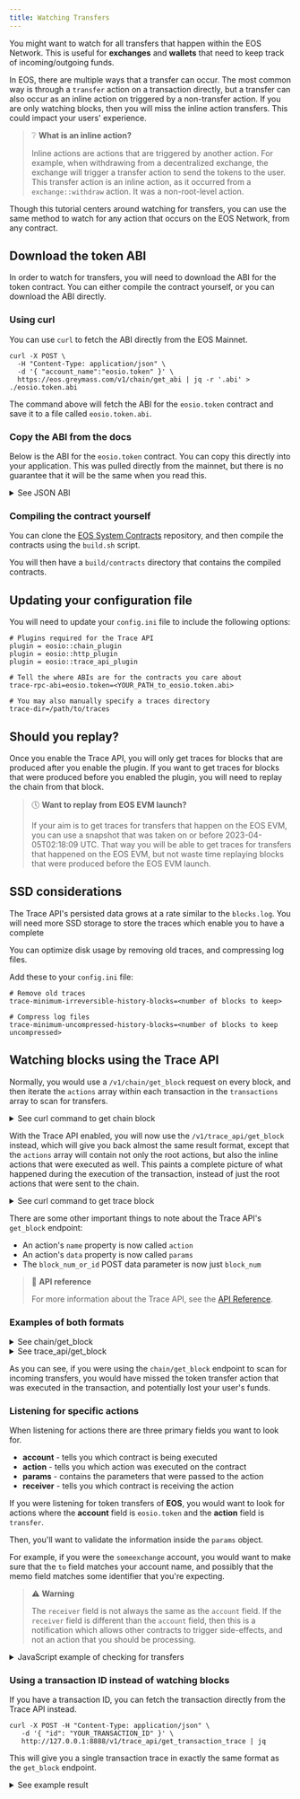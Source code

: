 ```yaml
---
title: Watching Transfers
---
```


You might want to watch for all transfers that happen within the EOS Network. This is useful for **exchanges** and 
**wallets** that need to keep track of incoming/outgoing funds.

In EOS, there are multiple ways that a transfer can occur. The most common way is through a `transfer` action on a transaction
directly, but a transfer can also occur as an inline action on triggered by a non-transfer action. If you are only
watching blocks, then you will miss the inline action transfers. This could impact your users' experience.

> ❔ **What is an inline action?**
>
> Inline actions are actions that are triggered by another action. For example, when withdrawing from a decentralized 
> exchange, the exchange will trigger a transfer action to send the tokens to the user. This transfer action is an inline
> action, as it occurred from a `exchange::withdraw` action. It was a non-root-level action.

Though this tutorial centers around watching for transfers, you can use the same method to watch for any action that
occurs on the EOS Network, from any contract.

## Download the token ABI

In order to watch for transfers, you will need to download the ABI for the token contract. You can either compile the 
contract yourself, or you can download the ABI directly.

### Using curl

You can use `curl` to fetch the ABI directly from the EOS Mainnet.

```shell
curl -X POST \
  -H "Content-Type: application/json" \
  -d '{ "account_name":"eosio.token" }' \
  https://eos.greymass.com/v1/chain/get_abi | jq -r '.abi' > ./eosio.token.abi
```

The command above will fetch the ABI for the `eosio.token` contract and save it to a file called `eosio.token.abi`.

### Copy the ABI from the docs

Below is the ABI for the `eosio.token` contract. You can copy this directly into your application.
This was pulled directly from the mainnet, but there is no guarantee that it will be the same when you
read this.

<details>
    <summary>See JSON ABI</summary>

```json
{
  "account_name": "eosio.token",
  "abi": {
    "version": "eosio::abi/1.1",
    "types": [],
    "structs": [
      {
        "name": "account",
        "base": "",
        "fields": [
          {
            "name": "balance",
            "type": "asset"
          }
        ]
      },
      {
        "name": "close",
        "base": "",
        "fields": [
          {
            "name": "owner",
            "type": "name"
          },
          {
            "name": "symbol",
            "type": "symbol"
          }
        ]
      },
      {
        "name": "create",
        "base": "",
        "fields": [
          {
            "name": "issuer",
            "type": "name"
          },
          {
            "name": "maximum_supply",
            "type": "asset"
          }
        ]
      },
      {
        "name": "currency_stats",
        "base": "",
        "fields": [
          {
            "name": "supply",
            "type": "asset"
          },
          {
            "name": "max_supply",
            "type": "asset"
          },
          {
            "name": "issuer",
            "type": "name"
          }
        ]
      },
      {
        "name": "issue",
        "base": "",
        "fields": [
          {
            "name": "to",
            "type": "name"
          },
          {
            "name": "quantity",
            "type": "asset"
          },
          {
            "name": "memo",
            "type": "string"
          }
        ]
      },
      {
        "name": "open",
        "base": "",
        "fields": [
          {
            "name": "owner",
            "type": "name"
          },
          {
            "name": "symbol",
            "type": "symbol"
          },
          {
            "name": "ram_payer",
            "type": "name"
          }
        ]
      },
      {
        "name": "retire",
        "base": "",
        "fields": [
          {
            "name": "quantity",
            "type": "asset"
          },
          {
            "name": "memo",
            "type": "string"
          }
        ]
      },
      {
        "name": "transfer",
        "base": "",
        "fields": [
          {
            "name": "from",
            "type": "name"
          },
          {
            "name": "to",
            "type": "name"
          },
          {
            "name": "quantity",
            "type": "asset"
          },
          {
            "name": "memo",
            "type": "string"
          }
        ]
      }
    ],
    "actions": [
      {
        "name": "close",
        "type": "close",
        "ricardian_contract": "---\nspec_version: \"0.2.0\"\ntitle: Close Token Balance\nsummary: 'Close {{nowrap owner}}’s zero quantity balance'\nicon: https://raw.githubusercontent.com/cryptokylin/eosio.contracts/v1.7.0/contracts/icons/token.png#207ff68b0406eaa56618b08bda81d6a0954543f36adc328ab3065f31a5c5d654\n---\n\n{{owner}} agrees to close their zero quantity balance for the {{symbol_to_symbol_code symbol}} token.\n\nRAM will be refunded to the RAM payer of the {{symbol_to_symbol_code symbol}} token balance for {{owner}}."
      },
      {
        "name": "create",
        "type": "create",
        "ricardian_contract": "---\nspec_version: \"0.2.0\"\ntitle: Create New Token\nsummary: 'Create a new token'\nicon: https://raw.githubusercontent.com/cryptokylin/eosio.contracts/v1.7.0/contracts/icons/token.png#207ff68b0406eaa56618b08bda81d6a0954543f36adc328ab3065f31a5c5d654\n---\n\n{{$action.account}} agrees to create a new token with symbol {{asset_to_symbol_code maximum_supply}} to be managed by {{issuer}}.\n\nThis action will not result any any tokens being issued into circulation.\n\n{{issuer}} will be allowed to issue tokens into circulation, up to a maximum supply of {{maximum_supply}}.\n\nRAM will deducted from {{$action.account}}’s resources to create the necessary records."
      },
      {
        "name": "issue",
        "type": "issue",
        "ricardian_contract": "---\nspec_version: \"0.2.0\"\ntitle: Issue Tokens into Circulation\nsummary: 'Issue {{nowrap quantity}} into circulation and transfer into {{nowrap to}}’s account'\nicon: https://raw.githubusercontent.com/cryptokylin/eosio.contracts/v1.7.0/contracts/icons/token.png#207ff68b0406eaa56618b08bda81d6a0954543f36adc328ab3065f31a5c5d654\n---\n\nThe token manager agrees to issue {{quantity}} into circulation, and transfer it into {{to}}’s account.\n\n{{#if memo}}There is a memo attached to the transfer stating:\n{{memo}}\n{{/if}}\n\nIf {{to}} does not have a balance for {{asset_to_symbol_code quantity}}, or the token manager does not have a balance for {{asset_to_symbol_code quantity}}, the token manager will be designated as the RAM payer of the {{asset_to_symbol_code quantity}} token balance for {{to}}. As a result, RAM will be deducted from the token manager’s resources to create the necessary records.\n\nThis action does not allow the total quantity to exceed the max allowed supply of the token."
      },
      {
        "name": "open",
        "type": "open",
        "ricardian_contract": "---\nspec_version: \"0.2.0\"\ntitle: Open Token Balance\nsummary: 'Open a zero quantity balance for {{nowrap owner}}'\nicon: https://raw.githubusercontent.com/cryptokylin/eosio.contracts/v1.7.0/contracts/icons/token.png#207ff68b0406eaa56618b08bda81d6a0954543f36adc328ab3065f31a5c5d654\n---\n\n{{ram_payer}} agrees to establish a zero quantity balance for {{owner}} for the {{symbol_to_symbol_code symbol}} token.\n\nIf {{owner}} does not have a balance for {{symbol_to_symbol_code symbol}}, {{ram_payer}} will be designated as the RAM payer of the {{symbol_to_symbol_code symbol}} token balance for {{owner}}. As a result, RAM will be deducted from {{ram_payer}}’s resources to create the necessary records."
      },
      {
        "name": "retire",
        "type": "retire",
        "ricardian_contract": "---\nspec_version: \"0.2.0\"\ntitle: Remove Tokens from Circulation\nsummary: 'Remove {{nowrap quantity}} from circulation'\nicon: https://raw.githubusercontent.com/cryptokylin/eosio.contracts/v1.7.0/contracts/icons/token.png#207ff68b0406eaa56618b08bda81d6a0954543f36adc328ab3065f31a5c5d654\n---\n\nThe token manager agrees to remove {{quantity}} from circulation, taken from their own account.\n\n{{#if memo}} There is a memo attached to the action stating:\n{{memo}}\n{{/if}}"
      },
      {
        "name": "transfer",
        "type": "transfer",
        "ricardian_contract": "---\nspec_version: \"0.2.0\"\ntitle: Transfer Tokens\nsummary: 'Send {{nowrap quantity}} from {{nowrap from}} to {{nowrap to}}'\nicon: https://raw.githubusercontent.com/cryptokylin/eosio.contracts/v1.7.0/contracts/icons/transfer.png#5dfad0df72772ee1ccc155e670c1d124f5c5122f1d5027565df38b418042d1dd\n---\n\n{{from}} agrees to send {{quantity}} to {{to}}.\n\n{{#if memo}}There is a memo attached to the transfer stating:\n{{memo}}\n{{/if}}\n\nIf {{from}} is not already the RAM payer of their {{asset_to_symbol_code quantity}} token balance, {{from}} will be designated as such. As a result, RAM will be deducted from {{from}}’s resources to refund the original RAM payer.\n\nIf {{to}} does not have a balance for {{asset_to_symbol_code quantity}}, {{from}} will be designated as the RAM payer of the {{asset_to_symbol_code quantity}} token balance for {{to}}. As a result, RAM will be deducted from {{from}}’s resources to create the necessary records."
      }
    ],
    "tables": [
      {
        "name": "accounts",
        "index_type": "i64",
        "key_names": [],
        "key_types": [],
        "type": "account"
      },
      {
        "name": "stat",
        "index_type": "i64",
        "key_names": [],
        "key_types": [],
        "type": "currency_stats"
      }
    ],
    "ricardian_clauses": [],
    "error_messages": [],
    "abi_extensions": [],
    "variants": [],
    "action_results": []
  }
}
```

</details>

### Compiling the contract yourself

You can clone the [EOS System Contracts](https://github.com/eosnetworkfoundation/eos-system-contracts/) repository,
and then compile the contracts using the `build.sh` script.

You will then have a `build/contracts` directory that contains the compiled contracts.

## Updating your configuration file

You will need to update your `config.ini` file to include the following options:

```shell
# Plugins required for the Trace API
plugin = eosio::chain_plugin
plugin = eosio::http_plugin
plugin = eosio::trace_api_plugin

# Tell the where ABIs are for the contracts you care about 
trace-rpc-abi=eosio.token=<YOUR_PATH_to_eosio.token.abi>

# You may also manually specify a traces directory
trace-dir=/path/to/traces
```

## Should you replay?

Once you enable the Trace API, you will only get traces for blocks that are produced after you enable the plugin. 
If you want to get traces for blocks that were produced before you enabled the plugin, you will need to replay the chain
from that block.

> 🕔 **Want to replay from EOS EVM launch?**
> 
> If your aim is to get traces for transfers that happen on the EOS EVM, you can use a snapshot that was taken on or before
> 2023-04-05T02:18:09 UTC. That way you will be able to get traces for transfers that happened on the EOS EVM, but not 
> waste time replaying blocks that were produced before the EOS EVM launch.

## SSD considerations

The Trace API's persisted data grows at a rate similar to the `blocks.log`. You will need more SSD storage to store the
traces which enable you to have a complete 

You can optimize disk usage by removing old traces, and compressing log files.

Add these to your `config.ini` file:
```shell
# Remove old traces
trace-minimum-irreversible-history-blocks=<number of blocks to keep>

# Compress log files
trace-minimum-uncompressed-history-blocks=<number of blocks to keep uncompressed>
```

## Watching blocks using the Trace API

Normally, you would use a `/v1/chain/get_block` request on every block, and then iterate the `actions` array within each
transaction in the `transactions` array to scan for transfers.

<details>
    <summary>See curl command to get chain block</summary>

```shell
curl -X POST \
   -H "Content-Type: application/json" \
   -d '{ "block_num_or_id": 2 }' \
   http://127.0.0.1:8888/v1/chain/get_block | jq
```

</details>

With the Trace API enabled, you will now use the `/v1/trace_api/get_block` instead, which will give you back almost the same result format, 
except that the `actions` array will contain not only the root actions, but also the inline actions that were executed as well. 
This paints a complete picture of what happened during the execution of the transaction, instead of just the root actions that were sent to the chain.

<details>
    <summary>See curl command to get trace block</summary>

```shell
curl -X POST \
   -H "Content-Type: application/json" \
   -d '{ "block_num": 2 }' \
   http://127.0.0.1:8888/v1/trace_api/get_block | jq
```

</details>

There are some other important things to note about the Trace API's `get_block` endpoint:
- An action's `name` property is now called `action`
- An action's `data` property is now called `params`
- The `block_num_or_id` POST data parameter is now just `block_num`

> 📄 **API reference**
>
> For more information about the Trace API, see the [API Reference](https://docs.eosnetwork.com/apis/leap/latest/trace_api.api).


### Examples of both formats

<details>
    <summary>See chain/get_block</summary>

```json
{
  "timestamp": "2023-06-02T15:10:56.500",
  "producer": "eosio",
  "confirmed": 0,
  "previous": "000000140022c6320e45d8d390e686b6ce6148db4d602884be01776ad8d18c46",
  "transaction_mroot": "430716daff9428cf0327dd9fd08478295a4422bf303b13a74d88379a5e89ff5f",
  "action_mroot": "3ee0e97056c1c592ee755d9d26e178d810dba8c0af57410632fc0e7c4ac9f9a0",
  "schedule_version": 0,
  "new_producers": null,
  "producer_signature": "SIG_K1_KiSmFVmh498vHRj5rzWvFKo1zJDV2vUv5hfQVwpyj1GtYF1wSedAkJ2zihMWMjFWxqZmWVJZtW3wCFLBtAEDTSxjK7deQV",
  "transactions": [
    {
      "status": "executed",
      "cpu_usage_us": 192,
      "net_usage_words": 17,
      "trx": {
        "id": "1c073fe57292a253ea18cd7075c5420301038197806eeda51e94a33ce63be935",
        "signatures": [
          "SIG_K1_KVPDUxX5DbokbpYj9VgNZw3AZHu9HCLcH2CJbMhJuY2MfcufaLcaRz3KAwLJd12JkoR6r1EUN2XeTVjrDtorKFMiMwnd4f"
        ],
        "compression": "none",
        "packed_context_free_data": "",
        "context_free_data": [],
        "packed_trx": "9e067a641300ba187bdd00000000010000e82a01ea3055000000dcdcd4b2e3010000000000000e3d00000000a8ed3232270000000000000e3da08601000000000004454f5300000000a0d8340d75a524c50631323334353600",
        "transaction": {
          "expiration": "2023-06-02T15:11:26",
          "ref_block_num": 19,
          "ref_block_prefix": 3715831994,
          "max_net_usage_words": 0,
          "max_cpu_usage_ms": 0,
          "delay_sec": 0,
          "context_free_actions": [],
          "actions": [
            {
              "account": "eosio.dex",
              "name": "withdraw",
              "authorization": [
                {
                  "actor": "bob",
                  "permission": "active"
                }
              ],
              "data": {
                "account": "bob",
                "quantity": "10.0000 EOS",
                "to": "someexchange",
                "memo": "123456"
              },
              "hex_data": "0000000000000e3da08601000000000004454f5300000000a0d8340d75a524c506313233343536"
            }
          ]
        }
      }
    }
  ],
  "id": "000000157b7f9e05cf80f8861df6e6bda357230ed7c8a29409d5c5d823fc0a1f",
  "block_num": 21,
  "ref_block_prefix": 2264432847
}
```
</details>

<details>
    <summary>See trace_api/get_block</summary>

```json
{
  "id": "000000157b7f9e05cf80f8861df6e6bda357230ed7c8a29409d5c5d823fc0a1f",
  "number": 21,
  "previous_id": "000000140022c6320e45d8d390e686b6ce6148db4d602884be01776ad8d18c46",
  "status": "irreversible",
  "timestamp": "2023-06-02T15:10:56.500Z",
  "producer": "eosio",
  "transaction_mroot": "430716daff9428cf0327dd9fd08478295a4422bf303b13a74d88379a5e89ff5f",
  "action_mroot": "3ee0e97056c1c592ee755d9d26e178d810dba8c0af57410632fc0e7c4ac9f9a0",
  "schedule_version": 0,
  "transactions": [
    {
      "id": "2529fa879b6a4d7a75f892ab2ee9ace8c322355c2700c713b38c5b4aba023c2b",
      "block_num": 21,
      "block_time": "2023-06-02T15:10:56.500",
      "producer_block_id": null,
      "actions": [
        {
          "global_sequence": 50,
          "receiver": "eosio",
          "account": "eosio",
          "action": "onblock",
          "authorization": [
            {
              "account": "eosio",
              "permission": "active"
            }
          ],
          "data": "008619580000000000ea3055000000000013ce0c73faba187bdd5bce9432d8a5505b8da7a0a88a89d4c063d27b770000000000000000000000000000000000000000000000000000000000000000ceb2eeb65028c5680dfc06486faad42bfd7ff4c6e3b211058eff625d0d1f212f000000000000",
          "return_value": ""
        }
      ],
      "status": "executed",
      "cpu_usage_us": 100,
      "net_usage_words": 0,
      "signatures": [],
      "transaction_header": {
        "expiration": "2023-06-02T15:10:57",
        "ref_block_num": 20,
        "ref_block_prefix": 3554166030,
        "max_net_usage_words": 0,
        "max_cpu_usage_ms": 0,
        "delay_sec": 0
      }
    },
    {
      "id": "1c073fe57292a253ea18cd7075c5420301038197806eeda51e94a33ce63be935",
      "block_num": 21,
      "block_time": "2023-06-02T15:10:56.500",
      "producer_block_id": null,
      "actions": [
        {
          "global_sequence": 51,
          "receiver": "eosio.dex",
          "account": "eosio.dex",
          "action": "withdraw",
          "authorization": [
            {
              "account": "bob",
              "permission": "active"
            }
          ],
          "data": "0000000000000e3da08601000000000004454f5300000000a0d8340d75a524c506313233343536",
          "return_value": ""
        },
        {
          "global_sequence": 52,
          "receiver": "eosio.token",
          "account": "eosio.token",
          "action": "transfer",
          "authorization": [
            {
              "account": "eosio.dex",
              "permission": "active"
            }
          ],
          "data": "0000e82a01ea3055a0d8340d75a524c5a08601000000000004454f530000000006313233343536",
          "return_value": "",
          "params": {
            "from": "eosio.dex",
            "to": "someexchange",
            "quantity": "10.0000 EOS",
            "memo": "123456"
          }
        },
        {
          "global_sequence": 53,
          "receiver": "eosio.dex",
          "account": "eosio.token",
          "action": "transfer",
          "authorization": [
            {
              "account": "eosio.dex",
              "permission": "active"
            }
          ],
          "data": "0000e82a01ea3055a0d8340d75a524c5a08601000000000004454f530000000006313233343536",
          "return_value": "",
          "params": {
            "from": "eosio.dex",
            "to": "someexchange",
            "quantity": "10.0000 EOS",
            "memo": "123456"
          }
        },
        {
          "global_sequence": 54,
          "receiver": "someexchange",
          "account": "eosio.token",
          "action": "transfer",
          "authorization": [
            {
              "account": "eosio.dex",
              "permission": "active"
            }
          ],
          "data": "0000e82a01ea3055a0d8340d75a524c5a08601000000000004454f530000000006313233343536",
          "return_value": "",
          "params": {
            "from": "eosio.dex",
            "to": "someexchange",
            "quantity": "10.0000 EOS",
            "memo": "123456"
          }
        }
      ],
      "status": "executed",
      "cpu_usage_us": 192,
      "net_usage_words": 17,
      "signatures": [
        "SIG_K1_KVPDUxX5DbokbpYj9VgNZw3AZHu9HCLcH2CJbMhJuY2MfcufaLcaRz3KAwLJd12JkoR6r1EUN2XeTVjrDtorKFMiMwnd4f"
      ],
      "transaction_header": {
        "expiration": "2023-06-02T15:11:26",
        "ref_block_num": 19,
        "ref_block_prefix": 3715831994,
        "max_net_usage_words": 0,
        "max_cpu_usage_ms": 0,
        "delay_sec": 0
      }
    }
  ]
}

```
</details>

As you can see, if you were using the `chain/get_block` endpoint to scan for incoming transfers, you would have missed 
the token transfer action that was executed in the transaction, and potentially lost your user's funds.

### Listening for specific actions

When listening for actions there are three primary fields you want to look for. 

- **account** - tells you which contract is being executed
- **action** - tells you which action was executed on the contract
- **params** - contains the parameters that were passed to the action
- **receiver** - tells you which contract is receiving the action

If you were listening for token transfers of **EOS**, you would want to look for actions where the
**account** field is `eosio.token` and the **action** field is `transfer`.

Then, you'll want to validate the information inside the `params` object.

For example, if you were the `someexchange` account, you would want to make sure that the `to` field matches your account 
name, and possibly that the memo field matches some identifier that you're expecting.

> ⚠ **Warning**
> 
> The `receiver` field is not always the same as the `account` field. If the `receiver` field is different than the 
> `account` field, then this is a notification which allows other contracts to trigger side-effects, and not an action 
> that you should be processing.

<details>
    <summary>JavaScript example of checking for transfers</summary>

```javascript
const YOUR_ACCOUNT = "someexchange";

const result = await fetch('https://your.node/v1/trace_api/get_block', {
    method: 'POST',
    body: JSON.stringify({
        block_num: NEXT_BLOCK_NUM
    })
}).then(res => res.json())

for(let transaction of result.transactions) {
    for(let action of transaction.actions) {
        if(
            // This is the smart contract that is being executed
            action.account === 'eosio.token' 
            // This is the receiver of this action, if it is not the same as 
            // the account, then this is a notification
            && action.receiver === "eosio.token" 
            // This is the action that is being executed
            && action.action === 'transfer'
        ) {
            // We now know that this is a transfer action, and it is not 
            // a notification, so we can check the params
            if(action.params.to === YOUR_ACCOUNT) {
                
                // This transfer is for us, so we can do something with it
                const { quantity, memo } = action.params;
                // ... 
            }
        }
    }
}
```

</details>

### Using a transaction ID instead of watching blocks

If you have a transaction ID, you can fetch the transaction directly from the Trace API instead.

```shell
curl -X POST -H "Content-Type: application/json" \
   -d '{ "id": "YOUR_TRANSACTION_ID" }' \
   http://127.0.0.1:8888/v1/trace_api/get_transaction_trace | jq
```

This will give you a single transaction trace in exactly the same format as the `get_block` endpoint.

<details>
    <summary>See example result</summary>

```json
{
  "id": "d11dc29013e40c5f132b1ae507622eaba6ab01e1e3ac1ecc875b7a80fdc72233",
  "block_num": 21,
  "block_time": "2023-06-02T15:15:33.500",
  "producer_block_id": null,
  "actions": [
    {
      "global_sequence": 51,
      "receiver": "eosio.dex",
      "account": "eosio.dex",
      "action": "withdraw",
      "authorization": [
        {
          "account": "bob",
          "permission": "active"
        }
      ],
      "data": "0000000000000e3da08601000000000004454f530000000000a6823403ea305506313233343536",
      "return_value": ""
    },
    {
      "global_sequence": 52,
      "receiver": "eosio.token",
      "account": "eosio.token",
      "action": "transfer",
      "authorization": [
        {
          "account": "eosio.dex",
          "permission": "active"
        }
      ],
      "data": "0000e82a01ea305500a6823403ea3055a08601000000000004454f530000000006313233343536",
      "return_value": "",
      "params": {
        "from": "eosio.dex",
        "to": "eosio.token",
        "quantity": "10.0000 EOS",
        "memo": "123456"
      }
    },
    {
      "global_sequence": 53,
      "receiver": "eosio.dex",
      "account": "eosio.token",
      "action": "transfer",
      "authorization": [
        {
          "account": "eosio.dex",
          "permission": "active"
        }
      ],
      "data": "0000e82a01ea305500a6823403ea3055a08601000000000004454f530000000006313233343536",
      "return_value": "",
      "params": {
        "from": "eosio.dex",
        "to": "eosio.token",
        "quantity": "10.0000 EOS",
        "memo": "123456"
      }
    }
  ],
  "status": "executed",
  "cpu_usage_us": 187,
  "net_usage_words": 17,
  "signatures": [
    "SIG_K1_JwowShN9caNF4PeX3oMN3PCwKqbfLKz3f1noURuftDSvEd9RiMdY4HGk2kbVJjN47QKcFJSFMh1Yf6uZAfYRxay8iWprzF"
  ],
  "transaction_header": {
    "expiration": "2023-06-02T15:16:03",
    "ref_block_num": 19,
    "ref_block_prefix": 3497594715,
    "max_net_usage_words": 0,
    "max_cpu_usage_ms": 0,
    "delay_sec": 0
  }
}
```
</details>


